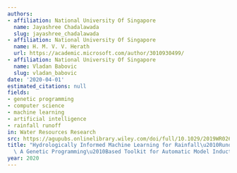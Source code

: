 ```yaml
---
authors:
- affiliation: National University Of Singapore
  name: Jayashree Chadalawada
  slug: jayashree_chadalawada
- affiliation: National University Of Singapore
  name: H. M. V. V. Herath
  url: https://academic.microsoft.com/author/3010930499/
- affiliation: National University Of Singapore
  name: Vladan Babovic
  slug: vladan_babovic
date: '2020-04-01'
estimated_citations: null
fields:
- genetic programming
- computer science
- machine learning
- artificial intelligence
- rainfall runoff
in: Water Resources Research
src: https://agupubs.onlinelibrary.wiley.com/doi/full/10.1029/2019WR026933
title: "Hydrologically Informed Machine Learning for Rainfall\u2010Runoff Modeling:\
  \ A Genetic Programming\u2010Based Toolkit for Automatic Model Induction"
year: 2020
---
```

